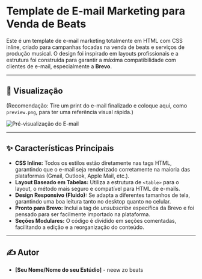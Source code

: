# Template de E-mail Marketing para Venda de Beats

Este é um template de e-mail marketing totalmente em HTML com CSS inline, criado para campanhas focadas na venda de beats e serviços de produção musical. O design foi inspirado em layouts profissionais e a estrutura foi construída para garantir a máxima compatibilidade com clientes de e-mail, especialmente a **Brevo**.

---

## 🎨 Visualização

(Recomendação: Tire um print do e-mail finalizado e coloque aqui, como `preview.png`, para ter uma referência visual rápida.)

![Pré-visualização do E-mail](COLOQUE_O_PATH_DO_SEU_SCREENSHOT_AQUI)

---

## ✨ Características Principais

- **CSS Inline:** Todos os estilos estão diretamente nas tags HTML, garantindo que o e-mail seja renderizado corretamente na maioria das plataformas (Gmail, Outlook, Apple Mail, etc.).
- **Layout Baseado em Tabelas:** Utiliza a estrutura de `<table>` para o layout, o método mais seguro e compatível para HTML de e-mails.
- **Design Responsivo (Fluido):** Se adapta a diferentes tamanhos de tela, garantindo uma boa leitura tanto no desktop quanto no celular.
- **Pronto para Brevo:** Inclui a tag de *unsubscribe* específica da Brevo e foi pensado para ser facilmente importado na plataforma.
- **Seções Modulares:** O código é dividido em seções comentadas, facilitando a edição e a reorganização do conteúdo.

---


## ✍️ Autor

- **[Seu Nome/Nome do seu Estúdio]** - neew zo beats
